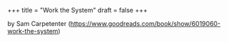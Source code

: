 +++
title = "Work the System"
draft = false
+++

by Sam Carpetenter (<https://www.goodreads.com/book/show/6019060-work-the-system>)